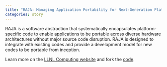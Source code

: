 ```yaml
---
title: "RAJA: Managing Application Portability for Next-Generation Platforms"
categories: story
---
```


RAJA is a software abstraction that systematically encapsulates platform-specific code to enable applications to be portable across diverse hardware architectures without major source code disruption. RAJA is designed to integrate with existing codes and provide a development model for new codes to be portable from inception.

Learn more on the [LLNL Computing website](https://computing.llnl.gov/projects/raja-managing-application-portability-next-generation-platforms) and fork the [code](https://github.com/LLNL/raja).

